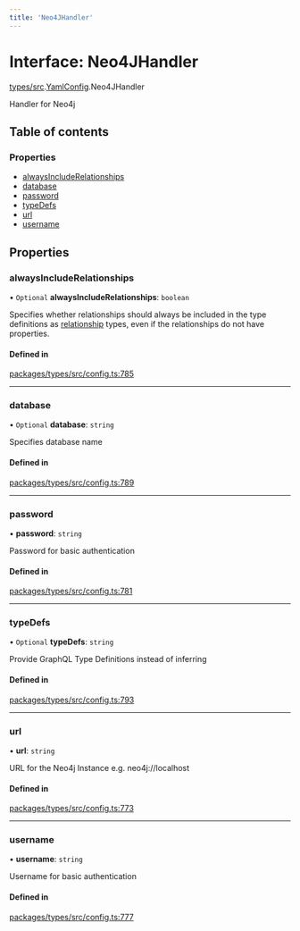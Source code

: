 ```yaml
---
title: 'Neo4JHandler'
---
```


# Interface: Neo4JHandler

[types/src](../modules/types_src).[YamlConfig](../modules/types_src.YamlConfig).Neo4JHandler

Handler for Neo4j

## Table of contents

### Properties

- [alwaysIncludeRelationships](types_src.YamlConfig.Neo4JHandler#alwaysincluderelationships)
- [database](types_src.YamlConfig.Neo4JHandler#database)
- [password](types_src.YamlConfig.Neo4JHandler#password)
- [typeDefs](types_src.YamlConfig.Neo4JHandler#typedefs)
- [url](types_src.YamlConfig.Neo4JHandler#url)
- [username](types_src.YamlConfig.Neo4JHandler#username)

## Properties

### alwaysIncludeRelationships

• `Optional` **alwaysIncludeRelationships**: `boolean`

Specifies whether relationships should always be included in the type definitions as [relationship](https://grandstack.io/docs/neo4j-graphql-js.html#relationship-types) types, even if the relationships do not have properties.

#### Defined in

[packages/types/src/config.ts:785](https://github.com/Urigo/graphql-mesh/blob/master/packages/types/src/config.ts#L785)

___

### database

• `Optional` **database**: `string`

Specifies database name

#### Defined in

[packages/types/src/config.ts:789](https://github.com/Urigo/graphql-mesh/blob/master/packages/types/src/config.ts#L789)

___

### password

• **password**: `string`

Password for basic authentication

#### Defined in

[packages/types/src/config.ts:781](https://github.com/Urigo/graphql-mesh/blob/master/packages/types/src/config.ts#L781)

___

### typeDefs

• `Optional` **typeDefs**: `string`

Provide GraphQL Type Definitions instead of inferring

#### Defined in

[packages/types/src/config.ts:793](https://github.com/Urigo/graphql-mesh/blob/master/packages/types/src/config.ts#L793)

___

### url

• **url**: `string`

URL for the Neo4j Instance e.g. neo4j://localhost

#### Defined in

[packages/types/src/config.ts:773](https://github.com/Urigo/graphql-mesh/blob/master/packages/types/src/config.ts#L773)

___

### username

• **username**: `string`

Username for basic authentication

#### Defined in

[packages/types/src/config.ts:777](https://github.com/Urigo/graphql-mesh/blob/master/packages/types/src/config.ts#L777)
